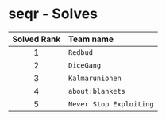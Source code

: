 # seqr - Solves
| Solved Rank | Team name |
|:-----------:|:----------|
| 1 | `Redbud` |
| 2 | `DiceGang` |
| 3 | `Kalmarunionen` |
| 4 | `about:blankets` |
| 5 | `Never Stop Exploiting` |
